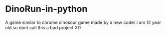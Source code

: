 # DinoRun-in-python
A game similar to chrome dinosour game made by a new coder i am 12 year old so dont call this a bad project XD

